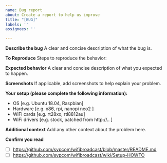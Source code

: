 ```yaml
---
name: Bug report
about: Create a report to help us improve
title: "[BUG]"
labels: ''
assignees: ''

---
```


**Describe the bug**
A clear and concise description of what the bug is.

**To Reproduce**
Steps to reproduce the behavior:

**Expected behavior**
A clear and concise description of what you expected to happen.

**Screenshots**
If applicable, add screenshots to help explain your problem.

**Your setup (please complete the following information):**
 - OS [e.g. Ubuntu 18.04, Raspbian]
 - Hardware [e.g. x86, rpi, nanopi neo2 ]
 - WiFi cards [e.g. rt28xx, rtl8812au]
 - WiFi drivers [e.g. stock, patched from http://.. ]

**Additional context**
Add any other context about the problem here.

**Confirm you read**
- [ ]  https://github.com/svpcom/wifibroadcast/blob/master/README.md
- [ ]  https://github.com/svpcom/wifibroadcast/wiki/Setup-HOWTO
